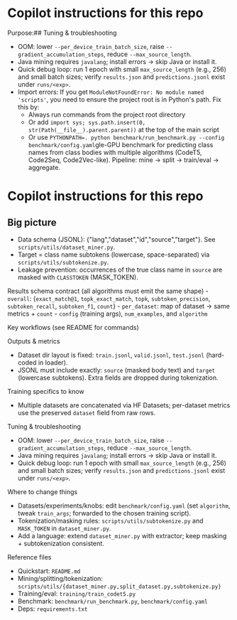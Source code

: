 # Copilot instructions for this repo

Purpose:## Tuning & troubleshooting
- OOM: lower `--per_device_train_batch_size`, raise `--gradient_accumulation_steps`, reduce `--max_source_length`.
- Java mining requires `javalang`; install errors -> skip Java or install it.
- Quick debug loop: run 1 epoch with small `max_source_length` (e.g., 256) and small batch sizes; verify `results.json` and `predictions.jsonl` exist under `runs/<exp>`.
- Import errors: If you get `ModuleNotFoundError: No module named 'scripts'`, you need to ensure the project root is in Python's path. Fix this by:
  - Always run commands from the project root directory
  - Or add `import sys; sys.path.insert(0, str(Path(__file__).parent.parent))` at the top of the main script
  - Or use `PYTHONPATH=. python benchmark/run_benchmark.py --config benchmark/config.yaml`gle-GPU benchmark for predicting class names from class bodies with multiple algorithms (CodeT5, Code2Seq, Code2Vec-like). Pipeline: mine -> split -> train/eval -> aggregate.

# Copilot instructions for this repo
## Big picture
- Data schema (JSONL): {"lang","dataset","id","source","target"}. See `scripts/utils/dataset_miner.py`.
- Target = class name subtokens (lowercase, space-separated) via `scripts/utils/subtokenize.py`.
- Leakage prevention: occurrences of the true class name in `source` are masked with `CLASSTOKEN` (MASK_TOKEN).

Results schema contract (all algorithms must emit the same shape)
	- `overall`: {`exact_match@1`, `topk_exact_match`, `topk`, `subtoken_precision`, `subtoken_recall`, `subtoken_f1`, `count`}
	- `per_dataset`: map of dataset -> same metrics + `count`
	- `config` (training args), `num_examples`, and `algorithm`

Key workflows (see README for commands)

Outputs & metrics
- Dataset dir layout is fixed: `train.jsonl`, `valid.jsonl`, `test.jsonl` (hard-coded in loader).
- JSONL must include exactly: `source` (masked body text) and `target` (lowercase subtokens). Extra fields are dropped during tokenization.

Training specifics to know
- Multiple datasets are concatenated via HF Datasets; per-dataset metrics use the preserved `dataset` field from raw rows.

Tuning & troubleshooting
- OOM: lower `--per_device_train_batch_size`, raise `--gradient_accumulation_steps`, reduce `--max_source_length`.
- Java mining requires `javalang`; install errors -> skip Java or install it.
 - Quick debug loop: run 1 epoch with small `max_source_length` (e.g., 256) and small batch sizes; verify `results.json` and `predictions.jsonl` exist under `runs/<exp>`.

Where to change things
- Datasets/experiments/knobs: edit `benchmark/config.yaml` (set `algorithm`, tweak `train_args`; forwarded to the chosen training script).
- Tokenization/masking rules: `scripts/utils/subtokenize.py` and `MASK_TOKEN` in `dataset_miner.py`.
- Add a language: extend `dataset_miner.py` with extractor; keep masking + subtokenization consistent.

Reference files
- Quickstart: `README.md`
- Mining/splitting/tokenization: `scripts/utils/{dataset_miner.py,split_dataset.py,subtokenize.py}`
- Training/eval: `training/train_codet5.py`
- Benchmark: `benchmark/run_benchmark.py`, `benchmark/config.yaml`
- Deps: `requirements.txt`
